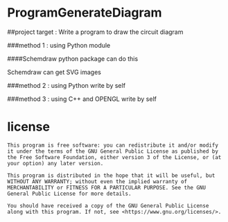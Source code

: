 # ProgramGenerateDiagram

##project target : Write a program to draw the circuit diagram

###method 1 : using Python module

####Schemdraw python package can do this

Schemdraw can get SVG images

###method 2 : using Python write by self

###method 3 : using C++ and OPENGL write by self

# license

    This program is free software: you can redistribute it and/or modify it under the terms of the GNU General Public License as published by the Free Software Foundation, either version 3 of the License, or (at your option) any later version.

    This program is distributed in the hope that it will be useful, but WITHOUT ANY WARRANTY; without even the implied warranty of MERCHANTABILITY or FITNESS FOR A PARTICULAR PURPOSE. See the GNU General Public License for more details.

    You should have received a copy of the GNU General Public License along with this program. If not, see <https://www.gnu.org/licenses/>. 
